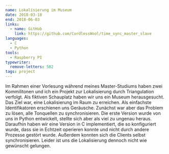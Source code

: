 ```yaml
---
name: Lokalisierung im Museum
date: 2018-03-18
end: 2018-06-03
links:
  - name: GitHub
    link: https://github.com/CordlessWool/time_sync_master_slave
languages:
  - C
  - Python
tools:
  - Raspberry PI
typewriter:
  remove-letters: 582
tags: project
---
```


Im Rahmen einer Vorlesung während meines Master-Studiums haben zwei Kommilitonen und ich ein Projekt zur Lokalisierung durch Triangulation verfolgt. Als fiktiven Schauplatz haben wir uns ein Museum herausgesucht. Das Ziel war, eine Lokalisierung im Raum zu erreichen. Als einfachste Identifikatoren erschienen uns Geräusche. Zunächst war aber das Problem zu lösen, alle Tonquellen zu synchronisieren. Die erste Version wurde von uns in Python entwickelt, stellte sich aber als viel zu ungenau heraus. Daraufhin haben wir eine Version in C implementiert, die so konfiguriert wurde, dass sie in Echtzeit operieren konnte und nicht durch andere Prozesse gestört wurde. Außerdem konnten sich die Clients selbst synchronisieren. Leider ist uns die Lokalisierung dennoch nicht wie gewünscht gelungen.
